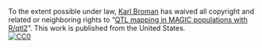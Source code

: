 To the extent possible under law,
[Karl Broman](https://github.com/kbroman)
has waived all copyright and related or neighboring rights to
&ldquo;[QTL mapping in MAGIC populations with R/qtl2](https://github.com/kbroman/Talk_MAGIC2019)&rdquo;.
This work is published from the United States.
<br/>
[![CC0](https://i.creativecommons.org/p/zero/1.0/88x31.png)](https://creativecommons.org/publicdomain/zero/1.0/)
